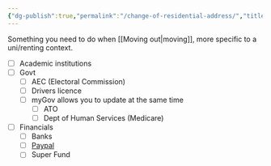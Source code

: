 ```yaml
---
{"dg-publish":true,"permalink":"/change-of-residential-address/","title":"Change of Residential Address","tags":["life"],"created":"2023-02-09","updated":"2024-02-19"}
---
```



Something you need to do when [[Moving out\|moving]], more specific to a uni/renting context.

- [ ] Academic institutions
- [ ] Govt
  - [ ] AEC (Electoral Commission)
  - [ ] Drivers licence
  - [ ] myGov allows you to update at the same time
    - [ ] ATO
    - [ ] Dept of Human Services (Medicare)
- [ ] Financials
  - [ ] Banks
  - [ ] [Paypal](https://www.paypal.com/au/home)
  - [ ] Super Fund
